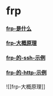 
# frp

#### [frp-是什么](../network/frp-是什么.md)

#### [frp-大概原理](../frp/frp-大概原理.md)

#### [frp-的-ssh-示例](../frp/frp-的-ssh-示例.md)

#### [frp-的-http-示例](../frp/frp-的-http-示例.md)


![[frp-大概原理]]
